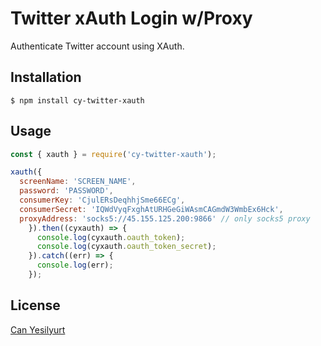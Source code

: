 # Twitter xAuth Login w/Proxy

Authenticate Twitter account using XAuth.

## Installation

```
$ npm install cy-twitter-xauth
```

## Usage

```js
const { xauth } = require('cy-twitter-xauth');

xauth({
  screenName: 'SCREEN_NAME',
  password: 'PASSWORD',
  consumerKey: 'CjulERsDeqhhjSme66ECg',
  consumerSecret: 'IQWdVyqFxghAtURHGeGiWAsmCAGmdW3WmbEx6Hck', 
  proxyAddress: 'socks5://45.155.125.200:9866' // only socks5 proxy
    }).then((cyxauth) => {
      console.log(cyxauth.oauth_token);
      console.log(cyxauth.oauth_token_secret);
    }).catch((err) => {
      console.log(err);
    });
```

## License

[Can Yesilyurt](https://canyesilyurt.com)
